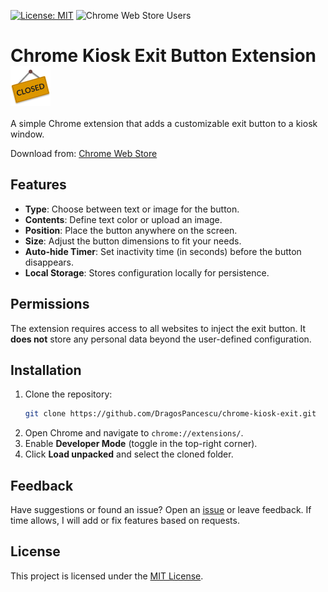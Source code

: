 [![License: MIT](https://img.shields.io/badge/License-MIT-yellow.svg)](https://opensource.org/licenses/MIT)
![Chrome Web Store Users](https://img.shields.io/chrome-web-store/users/daliphodbodnmaljedemmkdlafkoopal)

<h1>Chrome Kiosk Exit Button Extension <img align="center" width="64" src="images/icon128.png"></h3>

A simple Chrome extension that adds a customizable exit button to a kiosk window.

Download from: [Chrome Web Store](https://chromewebstore.google.com/detail/kiosk-exit-button/daliphodbodnmaljedemmkdlafkoopal)

## Features

- **Type**: Choose between text or image for the button.
- **Contents**: Define text color or upload an image.
- **Position**: Place the button anywhere on the screen.
- **Size**: Adjust the button dimensions to fit your needs.
- **Auto-hide Timer**: Set inactivity time (in seconds) before the button disappears.
- **Local Storage**: Stores configuration locally for persistence.

## Permissions

The extension requires access to all websites to inject the exit button. It **does not** store any personal data beyond the user-defined configuration.

## Installation

1. Clone the repository:
   ```sh
   git clone https://github.com/DragosPancescu/chrome-kiosk-exit.git
   ```
2. Open Chrome and navigate to `chrome://extensions/`.
3. Enable **Developer Mode** (toggle in the top-right corner).
4. Click **Load unpacked** and select the cloned folder.

## Feedback

Have suggestions or found an issue? Open an [issue](https://github.com/DragosPancescu/chrome-kiosk-exit/issues) or leave feedback. If time allows, I will add or fix features based on requests.

## License

This project is licensed under the [MIT License](LICENSE).
